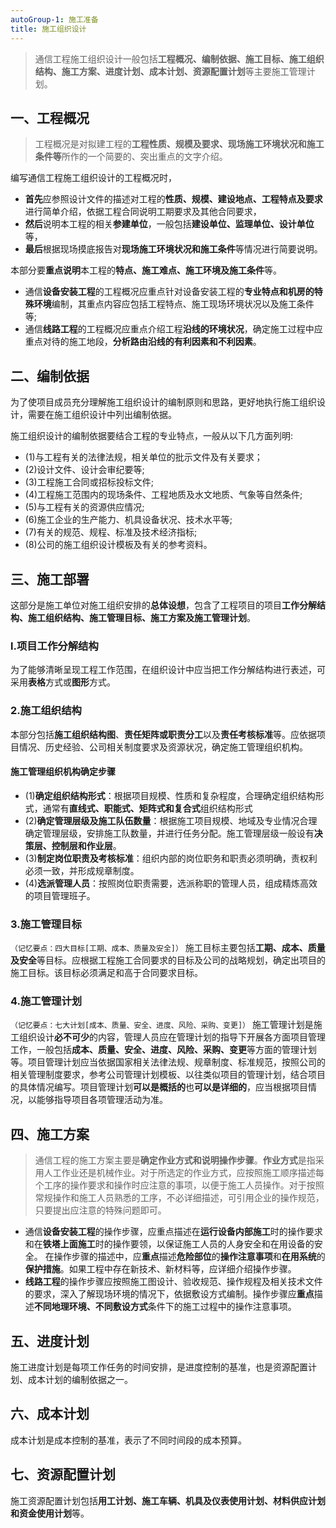 ```yaml
---
autoGroup-1: 施工准备
title: 施工组织设计
---
```

> 通信工程施工组织设计一般包括**工程概况、编制依据、施工目标、施工组织结构、施工方案、进度计划、成本计划、资源配置计划**等主要施工管理计划。

## 一、工程概况
> 工程概况是对拟建工程的**工程性质、规模及要求、现场施工环境状况和施工条件等**所作的一个简要的、突出重点的文字介绍。

编写通信工程施工组织设计的工程概况时，
- **首先**应参照设计文件的描述对工程的**性质、规模、建设地点、工程特点及要求**进行简单介绍，依据工程合同说明工期要求及其他合同要求，
- **然后**说明本工程的相关**参建单位**，一般包括**建设单位、监理单位、设计单位**等，
- **最后**根据现场摸底报告对**现场施工环境状况和施工条件**等情况进行简要说明。

本部分要**重点说明**本工程的**特点、施工难点、施工环境及施工条件**等。
- 通信**设备安装工程**的工程概况应重点针对设备安装工程的**专业特点和机房的特殊环境**编制，其重点内容应包括工程特点、施工现场环境状况以及施工条件等;
- 通信**线路工程**的工程概况应重点介绍工程**沿线的环境状况**，确定施工过程中应重点对待的施工地段，**分析路由沿线的有利因素和不利因素**。

## 二、编制依据
为了使项目成员充分理解施工组织设计的编制原则和思路，更好地执行施工组织设计，需要在施工组织设计中列出编制依据。

施工组织设计的编制依据要结合工程的专业特点，一般从以下几方面列明:
- (1)与工程有关的法律法规，相关单位的批示文件及有关要求；
- (2)设计文件、设计会审纪要等;
- (3)工程施工合同或招标投标文件;
- (4)工程施工范围内的现场条件、工程地质及水文地质、气象等自然条件;
- (5)与工程有关的资源供应情况;
- (6)施工企业的生产能力、机具设备状况、技术水平等;
- (7)有关的规范、规程、标准及技术经济指标;
- (8)公司的施工组织设计模板及有关的参考资料。

## 三、施工部署
这部分是施工单位对施工组织安排的**总体设想**，包含了工程项目的项目**工作分解结构、施工组织结构、施工管理目标、施工方案及施工管理计划**。

### l.项目工作分解结构
为了能够清晰呈现工程工作范围，在组织设计中应当把工作分解结构进行表述，可采用**表格**方式或**图形**方式。

### 2.施工组织结构
本部分包括**施工组织结构图**、**责任矩阵或职责分工**以及**责任考核标准**等。应依据项目情况、历史经验、公司相关制度要求及资源状况，确定施工管理组织机构。

#### 施工管理组织机构确定步骤
- (1)**确定组织结构形式**：根据项目规模、性质和复杂程度，合理确定组织结构形式，通常有**直线式、职能式、矩阵式和复合式**组织结构形式
- (2)**确定管理层级及施工队伍数量**：根据施工项目规模、地域及专业情况合理确定管理层级，安排施工队数量，并进行任务分配。施工管理层级一般设有**决策层、控制层和作业层**。
- (3)**制定岗位职责及考核标准**：组织内部的岗位职务和职责必须明确，责权利必须一致，并形成规章制度。
- (4)**选派管理人员**：按照岗位职责需要，选派称职的管理人员，组成精炼高效的项目管理班子。

### 3.施工管理目标
`（记忆要点：四大目标[工期、成本、质量及安全]）`
施工目标主要包括**工期、成本、质量及安全**等目标。应根据工程施工合同要求的目标及公司的战略规划，确定出项目的施工目标。该目标必须满足和高于合同要求目标。

### 4.施工管理计划
`（记忆要点：七大计划[成本、质量、安全、进度、风险、采购、变更]）`
施工管理计划是施工组织设计**必不可少**的内容，管理人员应在管理计划的指导下开展各方面项目管理工作，一般包括**成本、质量、安全、进度、风险、采购、变更**等方面的管理计划等。项目管理计划应当依据国家相关法律法规、规章制度、标准规范，按照公司的相关管理制度要求，参考公司管理计划模板、以往类似项目的管理计划，结合项目的具体情况编写。项目管理计划**可以是概括的**也**可以是详细的**，应当根据项目情况，以能够指导项目各项管理活动为准。

## 四、施工方案
> 通信工程的施工方案主要是**确定作业方式和说明操作步骤**。**作业方式**是指采用人工作业还是机械作业。对于所选定的作业方式，应按照施工顺序描述每个工序的操作要求和操作时应注意的事项，以便于施工人员操作。对于按照常规操作和施工人员熟悉的工序，不必详细描述，可引用企业的操作规范，只要提出应注意的特殊问题即可。
- 通信**设备安装工程**的操作步骤，应重点描述在**运行设备内部施工**时的操作要求和在**铁塔上面施工**时的操作要领，以保证施工人员的人身安全和在用设备的安全。
在操作步骤的描述中，应**重点**描述**危险部位**的**操作注意事项**和**在用系统**的**保护措施**。如果工程中存在新技术、新材料等，应详细介绍操作步骤。
- **线路工程**的操作步骤应按照施工图设计、验收规范、操作规程及相关技术文件的要求，深入了解现场环境的情况下，依据敷设方式编制。操作步骤应**重点**描述**不同地理环境、不同敷设方式**条件下的施工过程中的操作注意事项。

## 五、进度计划
施工进度计划是每项工作任务的时间安排，是进度控制的基准，也是资源配置计划、成本计划的编制依据之一。

## 六、成本计划
成本计划是成本控制的基准，表示了不同时间段的成本预算。

## 七、资源配置计划
施工资源配置计划包括**用工计划、施工车辆、机具及仪表使用计划、材料供应计划和资金使用计划**等。
